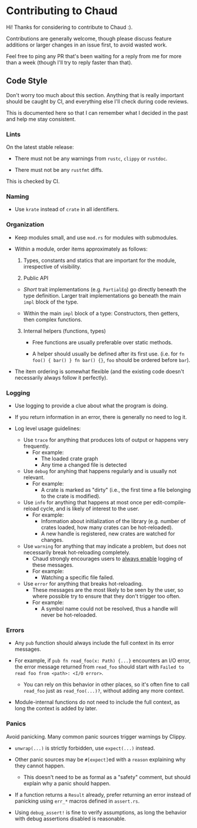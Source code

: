 # Contributing to Chaud

Hi! Thanks for considering to contribute to Chaud :).

Contributions are generally welcome, though please discuss feature additions or
larger changes in an issue first, to avoid wasted work.

Feel free to ping any PR that's been waiting for a reply from me for more than a
week (though I'll try to reply faster than that).

## Code Style

Don't worry too much about this section. Anything that is really important
should be caught by CI, and everything else I'll check during code reviews.

This is documented here so that I can remember what I decided in the past and
help me stay consistent.

### Lints

On the latest stable release:

- There must not be any warnings from `rustc`, `clippy` or `rustdoc`.

- There must not be any `rustfmt` diffs.

This is checked by CI.

### Naming

- Use `krate` instead of `crate` in all identifiers.

### Organization

- Keep modules small, and use `mod.rs` for modules with submodules.

- Within a module, order items approximately as follows:

  1. Types, constants and statics that are important for the module,
     irrespective of visibility.

  2. Public API

  - _Short_ trait implementations (e.g. `PartialEq`) go directly beneath the
    type definition. Larger trait implementations go beneath the main `impl`
    block of the type.

  - Within the main `impl` block of a type: Constructors, then getters, then
    complex functions.

  3. Internal helpers (functions, types)

     - Free functions are usually preferable over static methods.

     - A helper should usually be defined after its first use. (i.e. for
       `fn foo() { bar() } fn bar() {}`, `foo` should be ordered before `bar`).

- The item ordering is somewhat flexible (and the existing code doesn't
  necessarily always follow it perfectly).

### Logging

- Use logging to provide a clue about what the program is doing.

- If you return information in an error, there is generally no need to log it.

- Log level usage guidelines:

  - Use `trace` for anything that produces lots of output or happens very
    frequently.
    - For example:
      - The loaded crate graph
      - Any time a changed file is detected
  - Use `debug` for anyhing that happens regularly and is usually not relevant.
    - For example:
      - A crate is marked as "dirty" (i.e., the first time a file belonging to
        the crate is modified).
  - Use `info` for anything that happens at most once per edit-compile-reload
    cycle, and is likely of interest to the user.
    - For example:
      - Information about initialization of the library (e.g. number of crates
        loaded, how many crates can be hot-reloaded).
      - A new handle is registered, new crates are watched for changes.
  - Use `warning` for anything that may indicate a problem, but does not
    necessarily break hot-reloading completely.
    - Chaud strongly encourages users to [always enable](README.md#logging)
      logging of these messages.
    - For example:
      - Watching a specific file failed.
  - Use `error` for anything that breaks hot-reloading.
    - These messages are the most likely to be seen by the user, so where
      possible try to ensure that they don't trigger too often.
    - For example:
      - A symbol name could not be resolved, thus a handle will never be
        hot-reloaded.

### Errors

- Any `pub` function should always include the full context in its error
  messages.

- For example, if `pub fn read_foo(x: Path) {...}` encounters an I/O error, the
  error message returned from `read_foo` should start with
  `Failed to read foo from <path>: <I/O error>`.

  - You can rely on this behavior in other places, so it's often fine to call
    `read_foo` just as `read_foo(...)?`, without adding any more context.

- Module-internal functions do not need to include the full context, as long the
  context is added by later.

### Panics

Avoid panicking. Many common panic sources trigger warnings by Clippy.

- `unwrap(...)` is strictly forbidden, use `expect(...)` instead.

- Other panic sources may be `#[expect]`ed with a `reason` explaining why they
  cannot happen.

  - This doesn't need to be as formal as a "safety" comment, but should explain
    why a panic should happen.

- If a function returns a `Result` already, prefer returning an error instead of
  panicking using `err_*` macros defined in `assert.rs`.

- Using `debug_assert!` is fine to verify assumptions, as long the behavior with
  debug assertions disabled is reasonable.
